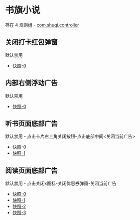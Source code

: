 # 书旗小说

存在 4 规则组 - [com.shuqi.controller](/src/apps/com.shuqi.controller.ts)

## 关闭打卡红包弹窗

默认禁用

- [快照-0](https://i.gkd.li/import/12513822)

## 内部右侧浮动广告

默认禁用

- [快照-0](https://i.gkd.li/import/12513811)

## 听书页面底部广告

默认禁用 - 点击卡片右上角关闭按钮-点击底部中间<关闭当前广告>

- [快照-0](https://i.gkd.li/import/12513959)
- [快照-1](https://i.gkd.li/import/12513944)

## 阅读页面底部广告

默认禁用 - 点击关闭x图标-关闭优惠券弹窗-关闭当前广告

- [快照-0](https://i.gkd.li/import/12513893)
- [快照-1](https://i.gkd.li/import/12513908)
- [快照-2](https://i.gkd.li/import/12513860)
- [快照-3](https://i.gkd.li/import/12901429)

